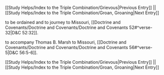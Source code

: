 [[Study Helps/Index to the Triple Combination/Grievous|Previous Entry]]  ||  [[Study Helps/Index to the Triple Combination/Groan, Groaning|Next Entry]]

 to be ordained and to journey to Missouri, [[Doctrine and Covenants/Doctrine and Covenants/Doctrine and Covenants 52#^verse-32|D&C 52:32]].

 to accompany Thomas B. Marsh to Missouri, [[Doctrine and Covenants/Doctrine and Covenants/Doctrine and Covenants 56#^verse-5|D&C 56:5-6]].

[[Study Helps/Index to the Triple Combination/Grievous|Previous Entry]]  ||  [[Study Helps/Index to the Triple Combination/Groan, Groaning|Next Entry]]